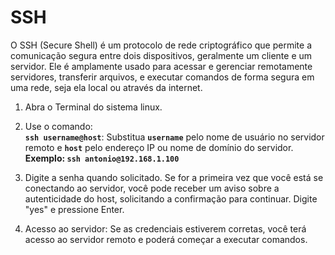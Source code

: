 # SSH

O SSH (Secure Shell) é um protocolo de rede criptográfico que permite a comunicação segura entre dois dispositivos, geralmente um cliente e um servidor. Ele é amplamente usado para acessar e gerenciar remotamente servidores, transferir arquivos, e executar comandos de forma segura em uma rede, seja ela local ou através da internet.

1. Abra o Terminal do sistema linux.

1. Use o comando:\
**`ssh username@host`**: Substitua **`username`** pelo nome de usuário no servidor remoto e **`host`** pelo endereço IP ou nome de domínio do servidor.\
**Exemplo: `ssh antonio@192.168.1.100`**

3. Digite a senha quando solicitado. Se for a primeira vez que você está se conectando ao servidor, você pode receber um aviso sobre a autenticidade do host, solicitando a confirmação para continuar. Digite "yes" e pressione Enter.

4. Acesso ao servidor: Se as credenciais estiverem corretas, você terá acesso ao servidor remoto e poderá começar a executar comandos.